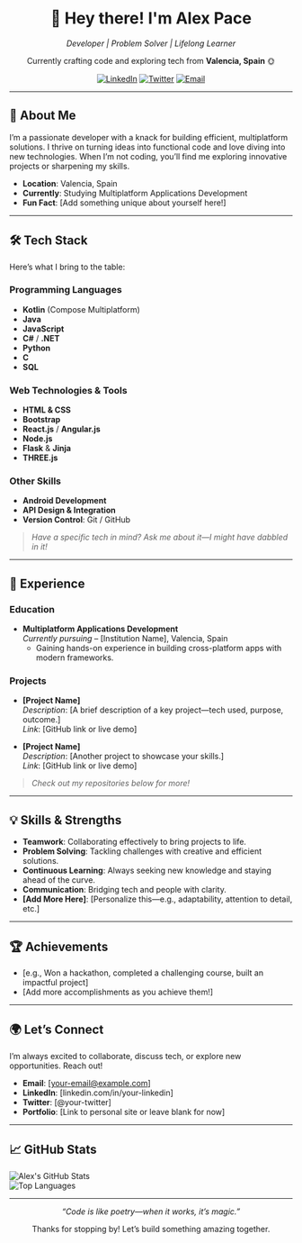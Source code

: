<div align="center">
  <h1>👋 Hey there! I'm Alex Pace</h1>
  <p><em>Developer | Problem Solver | Lifelong Learner</em></p>
  <p>Currently crafting code and exploring tech from <strong>Valencia, Spain</strong> 🌞</p>
  <a href="https://linkedin.com/in/your-linkedin" target="_blank"><img src="https://img.shields.io/badge/LinkedIn-0077B5?style=flat&logo=linkedin&logoColor=white" alt="LinkedIn"></a>
  <a href="https://twitter.com/your-twitter" target="_blank"><img src="https://img.shields.io/badge/Twitter-1DA1F2?style=flat&logo=twitter&logoColor=white" alt="Twitter"></a>
  <a href="mailto:your-email@example.com"><img src="https://img.shields.io/badge/Email-D14836?style=flat&logo=gmail&logoColor=white" alt="Email"></a>
</div>

---

## 🚀 About Me

I’m a passionate developer with a knack for building efficient, multiplatform solutions. I thrive on turning ideas into functional code and love diving into new technologies. When I’m not coding, you’ll find me exploring innovative projects or sharpening my skills.

- **Location**: Valencia, Spain  
- **Currently**: Studying Multiplatform Applications Development  
- **Fun Fact**: [Add something unique about yourself here!]

---

## 🛠️ Tech Stack

Here’s what I bring to the table:

### Programming Languages
- **Kotlin** (Compose Multiplatform)  
- **Java**  
- **JavaScript**  
- **C#** / **.NET**  
- **Python**  
- **C**  
- **SQL**  

### Web Technologies & Tools
- **HTML & CSS**  
- **Bootstrap**  
- **React.js** / **Angular.js**  
- **Node.js**  
- **Flask** & **Jinja**  
- **THREE.js**  

### Other Skills
- **Android Development**  
- **API Design & Integration**  
- **Version Control**: Git / GitHub  

> *Have a specific tech in mind? Ask me about it—I might have dabbled in it!*

---

## 🌟 Experience

### Education
- **Multiplatform Applications Development**  
  *Currently pursuing* – [Institution Name], Valencia, Spain  
  - Gaining hands-on experience in building cross-platform apps with modern frameworks.

### Projects
- **[Project Name]**  
  *Description*: [A brief description of a key project—tech used, purpose, outcome.]  
  *Link*: [GitHub link or live demo]  

- **[Project Name]**  
  *Description*: [Another project to showcase your skills.]  
  *Link*: [GitHub link or live demo]  

> *Check out my repositories below for more!*

---

## 💡 Skills & Strengths

- **Teamwork**: Collaborating effectively to bring projects to life.  
- **Problem Solving**: Tackling challenges with creative and efficient solutions.  
- **Continuous Learning**: Always seeking new knowledge and staying ahead of the curve.  
- **Communication**: Bridging tech and people with clarity.  
- **[Add More Here]**: [Personalize this—e.g., adaptability, attention to detail, etc.]  

---

## 🏆 Achievements

- [e.g., Won a hackathon, completed a challenging course, built an impactful project]  
- [Add more accomplishments as you achieve them!]  

---

## 🌍 Let’s Connect

I’m always excited to collaborate, discuss tech, or explore new opportunities. Reach out!  

- **Email**: [your-email@example.com]  
- **LinkedIn**: [linkedin.com/in/your-linkedin]  
- **Twitter**: [@your-twitter]  
- **Portfolio**: [Link to personal site or leave blank for now]  

---

## 📈 GitHub Stats

![Alex's GitHub Stats](https://github-readme-stats.vercel.app/api?username=alexxppp&show_icons=true&theme=radical)  
![Top Languages](https://github-readme-stats.vercel.app/api/top-langs/?username=alexxppp&layout=compact&theme=radical)

---

<div align="center">
  <p><em>“Code is like poetry—when it works, it’s magic.”</em></p>
  <p>Thanks for stopping by! Let’s build something amazing together.</p>
</div>

